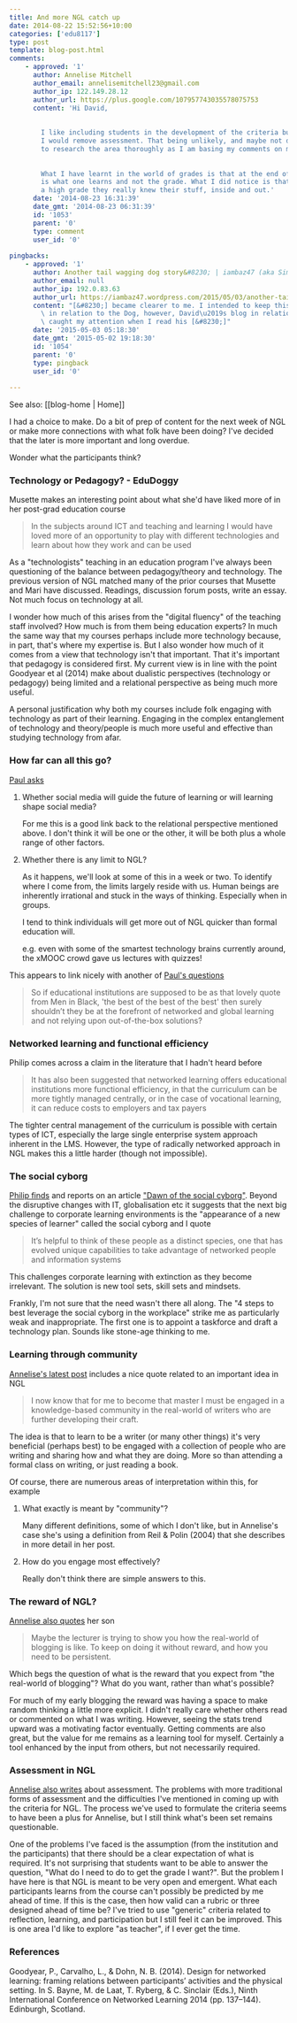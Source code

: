 ```yaml
---
title: And more NGL catch up
date: 2014-08-22 15:52:56+10:00
categories: ['edu8117']
type: post
template: blog-post.html
comments:
    - approved: '1'
      author: Annelise Mitchell
      author_email: annelisemitchell23@gmail.com
      author_ip: 122.149.28.12
      author_url: https://plus.google.com/107957743035578075753
      content: 'Hi David,
    
    
        I like including students in the development of the criteria but if I had a choice
        I would remove assessment. That being unlikely, and maybe not desirable, I need
        to research the area thoroughly as I am basing my comments on my experiences.
    
    
        What I have learnt in the world of grades is that at the end of the day what matters
        is what one learns and not the grade. What I did notice is that when one did achieve
        a high grade they really knew their stuff, inside and out.'
      date: '2014-08-23 16:31:39'
      date_gmt: '2014-08-23 06:31:39'
      id: '1053'
      parent: '0'
      type: comment
      user_id: '0'
    
pingbacks:
    - approved: '1'
      author: Another tail wagging dog story&#8230; | iambaz47 (aka Simon)
      author_email: null
      author_ip: 192.0.83.63
      author_url: https://iambaz47.wordpress.com/2015/05/03/another-tail-wagging-dog-story/
      content: "[&#8230;] became clearer to me. I intended to keep this blog specific\
        \ in relation to the Dog, however, David\u2019s blog in relation to other matters\
        \ caught my attention when I read his [&#8230;]"
      date: '2015-05-03 05:18:30'
      date_gmt: '2015-05-02 19:18:30'
      id: '1054'
      parent: '0'
      type: pingback
      user_id: '0'
    
---
```


See also: [[blog-home | Home]]

I had a choice to make. Do a bit of prep of content for the next week of NGL or make more connections with what folk have been doing? I've decided that the later is more important and long overdue.

Wonder what the participants think?

### Technology or Pedagogy? - EduDoggy

Musette makes an interesting point about what she'd have liked more of in her post-grad education course

> In the subjects around ICT and teaching and learning I would have loved more of an opportunity to play with different technologies and learn about how they work and can be used

As a "technologists" teaching in an education program I've always been questioning of the balance between pedagogy/theory and technology. The previous version of NGL matched many of the prior courses that Musette and Mari have discussed. Readings, discussion forum posts, write an essay. Not much focus on technology at all.

I wonder how much of this arises from the "digital fluency" of the teaching staff involved? How much is from them being education experts? In much the same way that my courses perhaps include more technology because, in part, that's where my expertise is. But I also wonder how much of it comes from a view that technology isn't that important. That it's important that pedagogy is considered first. My current view is in line with the point Goodyear et al (2014) make about dualistic perspectives (technology or pedagogy) being limited and a relational perspective as being much more useful.

A personal justification why both my courses include folk engaging with technology as part of their learning. Engaging in the complex entanglement of technology and theory/people is much more useful and effective than studying technology from afar.

### How far can all this go?

[Paul asks](http://siblingsofcysticfibrosis.wordpress.com/2014/07/31/1-minute-paper-edu8117-2/)

1. Whether social media will guide the future of learning or will learning shape social media?
    
    For me this is a good link back to the relational perspective mentioned above. I don't think it will be one or the other, it will be both plus a whole range of other factors.
    
2. Whether there is any limit to NGL?
    
    As it happens, we'll look at some of this in a week or two. To identify where I come from, the limits largely reside with us. Human beings are inherently irrational and stuck in the ways of thinking. Especially when in groups.
    
    I tend to think individuals will get more out of NGL quicker than formal education will.
    
    e.g. even with some of the smartest technology brains currently around, the xMOOC crowd gave us lectures with quizzes!
    

This appears to link nicely with another of [Paul's questions](http://siblingsofcysticfibrosis.wordpress.com/2014/08/20/the-best-of-the-best-of-the-best-sir-men-in-black/)

> So if educational institutions are supposed to be as that lovely quote from Men in Black, 'the best of the best of the best' then surely shouldn’t they be at the forefront of networked and global learning and not relying upon out-of-the-box solutions?

### Networked learning and functional efficiency

Philip comes across a claim in the literature that I hadn't heard before

> It has also been suggested that networked learning offers educational institutions more functional efficiency, in that the curriculum can be more tightly managed centrally, or in the case of vocational learning, it can reduce costs to employers and tax payers

The tighter central management of the curriculum is possible with certain types of ICT, especially the large single enterprise system approach inherent in the LMS. However, the type of radically networked approach in NGL makes this a little harder (though not impossible).

### The social cyborg

[Philip finds](http://www.dreamsys.com.au/blog/edu8117-ngl/the-extinction-of-the-information-neanderthal/) and reports on an article ["Dawn of the social cyborg"](http://50.63.221.144/content/dawn-social-cyborg). Beyond the disruptive changes with IT, globalisation etc it suggests that the next big challenge to corporate learning environments is the "appearance of a new species of learner" called the social cyborg and I quote

> It’s helpful to think of these people as a distinct species, one that has evolved unique capabilities to take advantage of networked people and information systems

This challenges corporate learning with extinction as they become irrelevant. The solution is new tool sets, skill sets and mindsets.

Frankly, I'm not sure that the need wasn't there all along. The "4 steps to best leverage the social cyborg in the workplace" strike me as particularly weak and inappropriate. The first one is to appoint a taskforce and draft a technology plan. Sounds like stone-age thinking to me.

### Learning through community

[Annelise's latest post](http://lifechanginglearning.blogspot.com.au/2014/08/transformation-in-ngl-community.html) includes a nice quote related to an important idea in NGL

> I now know that for me to become that master I must be engaged in a knowledge-based community in the real-world of writers who are further developing their craft.

The idea is that to learn to be a writer (or many other things) it's very beneficial (perhaps best) to be engaged with a collection of people who are writing and sharing how and what they are doing. More so than attending a formal class on writing, or just reading a book.

Of course, there are numerous areas of interpretation within this, for example

1. What exactly is meant by "community"?
    
    Many different definitions, some of which I don't like, but in Annelise's case she's using a definition from Reil & Polin (2004) that she describes in more detail in her post.
    
2. How do you engage most effectively?
    
    Really don't think there are simple answers to this.
    

### The reward of NGL?

[Annelise also quotes](http://lifechanginglearning.blogspot.com.au/2014/08/work-life-balance-in-networked-world.html) her son

> Maybe the lecturer is trying to show you how the real-world of blogging is like. To keep on doing it without reward, and how you need to be persistent.

Which begs the question of what is the reward that you expect from "the real-world of blogging"? What do you want, rather than what's possible?

For much of my early blogging the reward was having a space to make random thinking a little more explicit. I didn't really care whether others read or commented on what I was writing. However, seeing the stats trend upward was a motivating factor eventually. Getting comments are also great, but the value for me remains as a learning tool for myself. Certainly a tool enhanced by the input from others, but not necessarily required.

### Assessment in NGL

[Annelise also writes](http://lifechanginglearning.blogspot.com.au/2014/08/why-is-assessment-so-problematic.html) about assessment. The problems with more traditional forms of assessment and the difficulties I've mentioned in coming up with the criteria for NGL. The process we've used to formulate the criteria seems to have been a plus for Annelise, but I still think what's been set remains questionable.

One of the problems I've faced is the assumption (from the institution and the participants) that there should be a clear expectation of what is required. It's not surprising that students want to be able to answer the question, "What do I need to do to get the grade I want?". But the problem I have here is that NGL is meant to be very open and emergent. What each participants learns from the course can't possibly be predicted by me ahead of time. If this is the case, then how valid can a rubric or three designed ahead of time be? I've tried to use "generic" criteria related to reflection, learning, and participation but I still feel it can be improved. This is one area I'd like to explore "as teacher", if I ever get the time.

### References

Goodyear, P., Carvalho, L., & Dohn, N. B. (2014). Design for networked learning: framing relations between participants’ activities and the physical setting. In S. Bayne, M. de Laat, T. Ryberg, & C. Sinclair (Eds.), Ninth International Conference on Networked Learning 2014 (pp. 137–144). Edinburgh, Scotland.